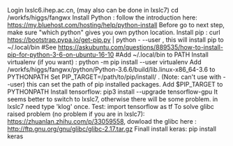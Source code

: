 Login lxslc6.ihep.ac.cn, (may also can be done in lxslc7)
cd /workfs/higgs/fangwx
Install Python : follow the introduction here: https://my.bluehost.com/hosting/help/python-install
Before go to next step, make sure "which python" gives you own python location. 
Install pip : curl https://bootstrap.pypa.io/get-pip.py | python - --user , this will install pip to ~/.local/bin
  #See https://askubuntu.com/questions/889535/how-to-install-pip-for-python-3-6-on-ubuntu-16-10
  #Add ~/.local/bin to PATH
Install virtualenv (if you want) : python -m pip install --user virtualenv
Add /workfs/higgs/fangwx/python/Python-3.6.6/build/lib.linux-x86_64-3.6 to PYTHONPATH
Set PIP_TARGET=/path/to/pip/install/ . (Note: can't use with --user) this can set the path of pip installed packages.
Add $PIP_TARGET to PYTHONPATH
Install tensorflow: pip3 install --upgrade tensorflow-gpu
It seems better to switch to lxslc7, otherwise there will be some problem. in lxslc7 need type 'klog' once.
Test: import tensorflow as tf
To solve glibc raised problem (no problem if you are in lxslc7): https://zhuanlan.zhihu.com/p/33059558, dowload the glibc here : http://ftp.gnu.org/gnu/glibc/glibc-2.17.tar.gz
Finall install keras: pip install keras
